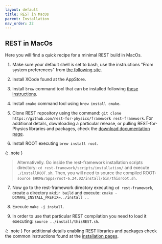 ```yaml
---
layout: default
title: REST in MacOs
parent: Installation
nav_order: 22
---
```


## REST in MacOs

Here you will find a quick recipe for a minimal REST build in MacOs.

1. Make sure your default shell is set to bash, use the instructions "From system preferences" from [the following site](https://www.howtogeek.com/444596/how-to-change-the-default-shell-to-bash-in-macos-catalina/).

2. Install XCode found at the AppStore.

3. Install `brew` command tool that can be installed following [these instructions](https://treehouse.github.io/installation-guides/mac/homebrew).

4. Install `cmake` command tool using `brew install cmake`.

5. Clone REST repository using the command: `git clone https://github.com/rest-for-physics/framework rest-framework`. For additional details, downloading a particular release, or pulling REST-for-Physics libraries and packages, check the [download documentation page](https://rest-for-physics.github.io/downloading.html).

6. Install ROOT executing `brew install root`.

{: .note } 
> Alternativelly. Go inside the rest-framework installation scripts directory: `cd rest-framework/scripts/installation/` and execute `./installROOT.sh`. Then, you will need to source the compiled ROOT: `source $HOME/apps/root-6.24.02/install/bin/thisroot.sh`.

7. Now go to the rest-framework directory executing `cd rest-framework`, create a directory `mkdir build` and execute: `cmake -DCMAKE_INSTALL_PREFIX=../install ..`

8. Execute `make -j install`.

9. In order to use that particular REST compilation you need to load it executing: `source ../install/thisREST.sh`.

{: .note } 
For additional details enabling REST libraries and packages check the common instructions found at the [installation pages](https://rest-for-physics.github.io/installation).
